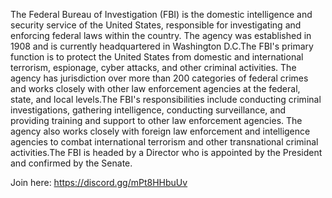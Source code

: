 
The Federal Bureau of Investigation (FBI) is the domestic intelligence and security service of the United States, responsible for investigating and enforcing federal laws within the country. The agency was established in 1908 and is currently headquartered in Washington D.C.The FBI's primary function is to protect the United States from domestic and international terrorism, espionage, cyber attacks, and other criminal activities. The agency has jurisdiction over more than 200 categories of federal crimes and works closely with other law enforcement agencies at the federal, state, and local levels.The FBI's responsibilities include conducting criminal investigations, gathering intelligence, conducting surveillance, and providing training and support to other law enforcement agencies. The agency also works closely with foreign law enforcement and intelligence agencies to combat international terrorism and other transnational criminal activities.The FBI is headed by a Director who is appointed by the President and confirmed by the Senate.

Join here:
<https://discord.gg/mPt8HHbuUv>